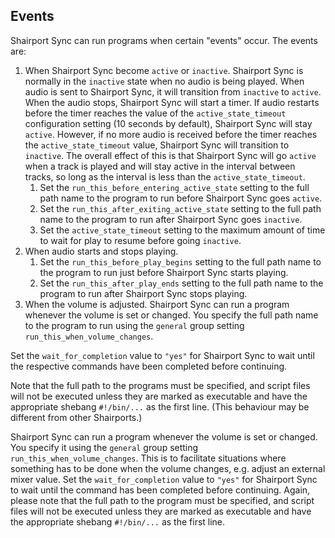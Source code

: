 ## Events
Shairport Sync can run programs when certain "events" occur. The events are:
1. When Shairport Sync become `active` or `inactive`. Shairport Sync is normally in the `inactive` state when no audio is being played. When audio is sent to Shairport Sync, it will transition from `inactive` to `active`. When the audio stops, Shairport Sync will start a timer. If audio restarts before the timer reaches the value of the `active_state_timeout` configuration setting (10 seconds by default), Shairport Sync will stay `active`. However, if no more audio is received before the timer reaches the `active_state_timeout` value, Shairport Sync will transition to `inactive`. The overall effect of this is that Shairport Sync will go `active` when a track is played and will stay active in the interval between tracks, so long as the interval is less than the `active_state_timeout`.
   1. Set the `run_this_before_entering_active_state` setting to the full path name to the program to run before Shairport Sync goes `active`.
   2. Set the `run_this_after_exiting_active_state` setting to the full path name to the program to run after Shairport Sync goes `inactive`.
   3. Set the `active_state_timeout` setting to the maximum amount of time to wait for play to resume before going `inactive`.
3. When audio starts and stops playing.
   1. Set the `run_this_before_play_begins` setting to the full path name to the program to run just before Shairport Sync starts playing.
   2. Set the `run_this_after_play_ends` setting to the full path name to the program to run after Shairport Sync stops playing.
5. When the volume is adjusted. Shairport Sync can run a program whenever the volume is set or changed. You specify the full path name to the program to run using the `general` group setting `run_this_when_volume_changes`. 

Set the `wait_for_completion` value to `"yes"` for Shairport Sync to wait until the respective commands have been completed before continuing.

Note that the full path to the programs must be specified, and script files will not be executed unless they are marked as executable
and have the appropriate shebang `#!/bin/...` as the first line. (This behaviour may be different from other Shairports.)

Shairport Sync can run a program whenever the volume is set or changed. You specify it using the `general` group setting `run_this_when_volume_changes`.
This is to facilitate situations where something has to be done when the volume changes, e.g. adjust an external mixer value. Set the `wait_for_completion` value to `"yes"` for Shairport Sync to wait until the command has been completed before continuing. Again, please note that the full path to the program must be specified, and script files will not be executed unless they are marked as executable and have the appropriate shebang `#!/bin/...` as the first line.
